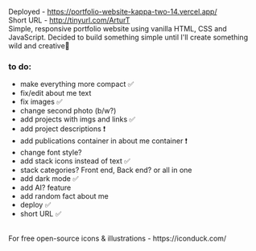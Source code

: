 Deployed - https://portfolio-website-kappa-two-14.vercel.app/ <br/>
Short URL - http://tinyurl.com/ArturT <br/>
Simple, responsive portfolio website using vanilla HTML, CSS and JavaScript.
Decided to build something simple until I'll create something wild and creative🙂


### to do:
- make everything more compact ✅
- fix/edit about me text
- fix images ✅
- change second photo (b/w?)
- add projects with imgs and links ✅
- add project descriptions ❗
- add publications container in about me container ❗
- change font style?
- add stack icons instead of text ✅
- stack categories? Front end, Back end? or all in one
- add dark mode ✅
- add AI? feature
- add random fact about me
- deploy ✅  
- short URL ✅

<br/>
For free open-source icons & illustrations - https://iconduck.com/